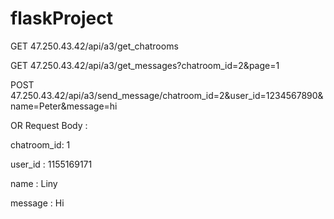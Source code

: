 # flaskProject
GET 47.250.43.42/api/a3/get_chatrooms

GET 47.250.43.42/api/a3/get_messages?chatroom_id=2&page=1

POST 47.250.43.42/api/a3/send_message/chatroom_id=2&user_id=1234567890&name=Peter&message=hi 

OR Request Body : 

chatroom_id: 1

user_id : 1155169171

name : Liny

message : Hi
